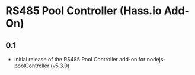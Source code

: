 # RS485 Pool Controller (Hass.io Add-On)

## 0.1

- initial release of the RS485 Pool Controller add-on for nodejs-poolController (v5.3.0)

